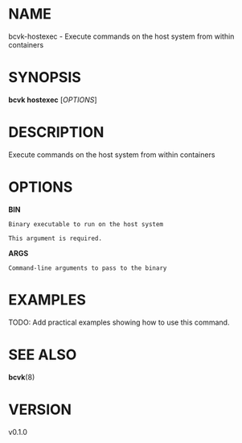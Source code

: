# NAME

bcvk-hostexec - Execute commands on the host system from within containers

# SYNOPSIS

**bcvk hostexec** [*OPTIONS*]

# DESCRIPTION

Execute commands on the host system from within containers

# OPTIONS

<!-- BEGIN GENERATED OPTIONS -->
**BIN**

    Binary executable to run on the host system

    This argument is required.

**ARGS**

    Command-line arguments to pass to the binary

<!-- END GENERATED OPTIONS -->

# EXAMPLES

TODO: Add practical examples showing how to use this command.

# SEE ALSO

**bcvk**(8)

# VERSION

v0.1.0
